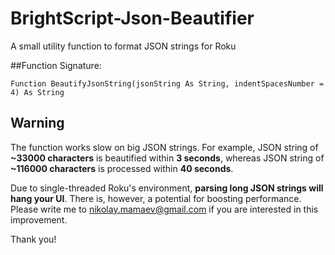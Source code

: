 # BrightScript-Json-Beautifier
A small utility function to format JSON strings for Roku

##Function Signature:
```
Function BeautifyJsonString(jsonString As String, indentSpacesNumber = 4) As String
```

## Warning
The function works slow on big JSON strings. For example, JSON string of **~33000 characters** is beautified within **3 seconds**, whereas JSON string of **~116000 characters** is processed within **40 seconds**.

Due to single-threaded Roku's environment, **parsing long JSON strings will hang your UI**.
There is, however, a potential for boosting performance. Please write me to [nikolay.mamaev@gmail.com](mailto:nikolay.mamaev@gmail.com) if you are interested in this improvement.

Thank you!
